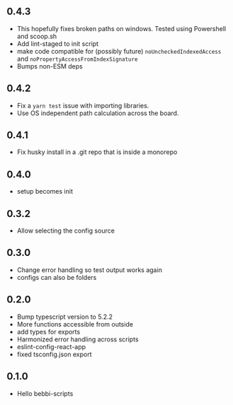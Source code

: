 ## 0.4.3

- This hopefully fixes broken paths on windows.
  Tested using Powershell and scoop.sh
- Add lint-staged to init script
- make code compatible for (possibly future) `noUncheckedIndexedAccess`
  and `noPropertyAccessFromIndexSignature`
- Bumps non-ESM deps

## 0.4.2

- Fix a `yarn test` issue with importing libraries.
- Use OS independent path calculation across the board.

## 0.4.1

- Fix husky install in a .git repo that is inside a monorepo

## 0.4.0

- setup becomes init

## 0.3.2

- Allow selecting the config source

## 0.3.0

- Change error handling so test output works again
- configs can also be folders

## 0.2.0

- Bump typescript version to 5.2.2
- More functions accessible from outside
- add types for exports
- Harmonized error handling across scripts
- eslint-config-react-app
- fixed tsconfig.json export

## 0.1.0

- Hello bebbi-scripts
